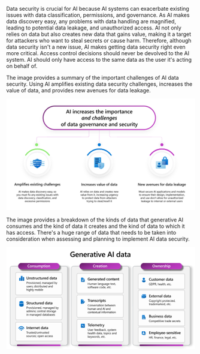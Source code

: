Data security is crucial for AI because AI systems can exacerbate existing issues with data classification, permissions, and governance. As AI makes data discovery easy, any problems with data handling are magnified, leading to potential data leakage, and unauthorized access. AI not only relies on data but also creates new data that gains value, making it a target for attackers who want to steal secrets or cause harm. Therefore, although data security isn't a new issue, AI makes getting data security right even more critical. Access control decisions should never be devolved to the AI system. AI should only have access to the same data as the user it's acting on behalf of.

The image provides a summary of the important challenges of AI data security. Using AI amplifies existing data security challenges, increases the value of data, and provides new avenues for data leakage.

![Images shows the challenges of AI governance and security](../media/challenges-governance-security.png)

The image provides a breakdown of the kinds of data that generative AI consumes and the kind of data it creates and the kind of data to which it has access. There's a huge range of data that needs to be taken into consideration when assessing and planning to implement AI data security.

![Image shows the types of data used by generative AI](../media/generative-ai-data.png)